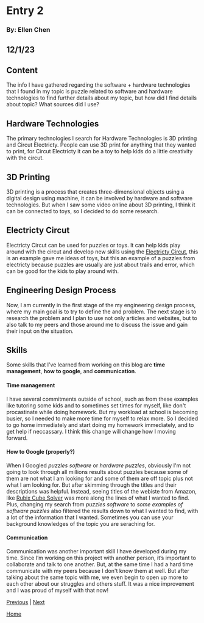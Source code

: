 # Entry 2
### By: Ellen Chen
12/1/23
---
## Content 

The info I have gathered regarding the software + hardware technologies that I found in my topic is puzzle related to software and hardware technologies to find further details about my topic, but how did I find details about topic? What sources did I use? 

## Hardware Technologies

The primary technologies I search for Hardware Technologies is 3D printing and Circut Electricty. People can use 3D print for anything that they wanted to print, for Circut Electricty it can be a toy to help kids do a little creativity with the circut. 

## 3D Printing 

3D printing is a process that creates three-dimensional objects using a digital design using machine, it can be involved by hardware and software technologies. But when I saw some video online about 3D printing, I think it can be connected to toys, so I decided to do some research. 

## Electricty Circut 

Electricty Circut can be used for puzzles or toys. It can help kids play around with the circut and develop new skills using the [Electricty Circut](https://assets.puzzlefactory.com/puzzle/316/621/original.jpg), this is an example gave me ideas of toys, but this an example of a puzzles from electricty because puzzles are usually are just about trails and error, which can be good for the kids to play around with.  

## Engineering Design Process

Now, I am currently in the first stage of the my engineering design process, where my main goal is to try to define the and problem. The next stage is to research the problem and I plan to use not only articles and websites, but to also talk to my peers and those around me to discuss the issue and gain their input on the situation.

## Skills

Some skills that I’ve learned from working on this blog are **time management**, **how to google**, and **communication**. 

#### Time management

I have several commitments outside of school, such as from these examples like tutoring some kids and to sometimes set times for myself, like don't procastinate while doing homework. But my workload at school is becoming busier, so I needed to make more time for myself to relax more. So I decided to go home immediately and start doing my homework immediately, and to get help if neccassary. I think this change will change how I moving forward.

#### How to Google (properly?)

When I Googled _puzzles software_ or _hardware puzzles_, obviously I'm not going to look through all millions results about puzzles because some of them are not what I am looking for and some of them are off topic plus not what I am looking for. But after skimming through the titles and their descriptions was helpful. Instead, seeing titles of the webiste from Amazon, like [Rubix Cube Solver](https://www.amazon.com/GAN-Automatic-Artificial-Intelligence-Compatible/dp/B081CWHMNL) was more along the lines of what I wanted to find. Plus, changing my search from _puzzles software_ to _some examples of software puzzles_ also filtered the results down to what I wanted to find, with a lot of the information that I wanted. Sometimes you can use your background knowledges of the topic you are seraching for. 

#### Communication

Communication was another important skill I have developed during my time. Since I’m working on this project with another person, it’s important to collaborate and talk to one another. But, at the same time I had a hard time communicate with my peers because I don't know them at well. But after talking about the same topic with me, we even begin to open up more to each other about our struggles and others stuff. It was a nice improvement and I was proud of myself with that now! 


[Previous](entry01.md) | [Next](entry03.md)

[Home](../README.md)

